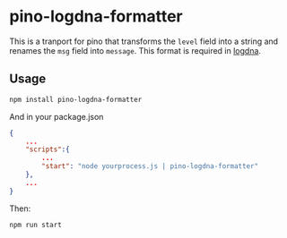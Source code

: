 # pino-logdna-formatter

This is a tranport for pino that transforms the `level` field into a string and renames the
`msg` field into `message`. This format is required in [logdna](logdna.com).

## Usage

```sh
npm install pino-logdna-formatter
```

And in your package.json 

```json
{
    ...
    "scripts":{
        ...
        "start": "node yourprocess.js | pino-logdna-formatter"
    },
    ...
}
```

Then:

```sh
npm run start
```